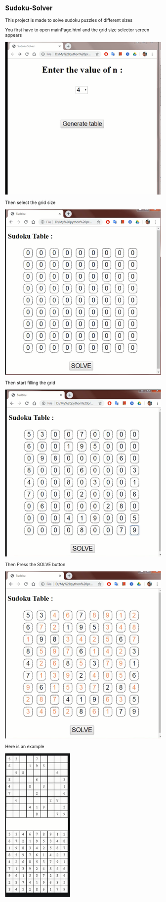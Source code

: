 ## Sudoku-Solver
This project is made to solve sudoku puzzles of different sizes 

You first have to open mainPage.html and the grid size selector screen appears



![](Capture1.PNG)



Then select the grid size



![](Capture2.PNG)



Then start filling the grid


![](Capture3.PNG)


Then Press the SOLVE button


![](Capture4.PNG)


Here is an example


![](Capture5.PNG)
